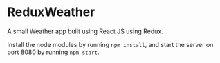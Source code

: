 # ReduxWeather
A small Weather app built using React JS using Redux.

Install the node modules by running ```npm install```, and start the server on port 8080 by running ```npm start```.
